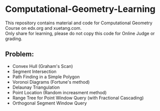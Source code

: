# Computational-Geometry-Learning
This repository contains material and code for Computational Geometry Course on edx.org and xuetang.com.<br />
Only share for learning, please do not copy this code for Online Judge or grading.<br />
## Problem:
* Convex Hull (Graham's Scan)<br />
* Segment Intersection<br />
* Path Finding in a Simple Polygon<br />
* Voronoi Diagrams (Fortune's method)<br />
* Delaunay Triangulation<br />
* Point Location (Random increasment method)<br />
* Range Tree for Point Window Query (with Fractional Cascading)<br />
* Orthogonal Segment Window Query<br />
